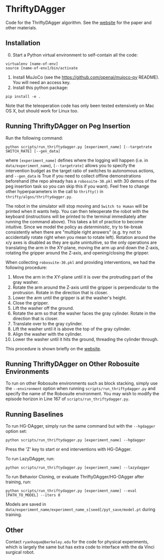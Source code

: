 # ThriftyDAgger

Code for the ThriftyDAgger algorithm. See the [website](https://sites.google.com/view/thrifty-dagger/home) for the paper and other materials.

## Installation

0. Start a Python virtual environment to self-contain all the code:
```
virtualenv [name-of-env]
source [name-of-env]/bin/activate
```
1. Install MuJoCo (see the https://github.com/openai/mujoco-py README). You will need an access key.
2. Install this python package: 
```
pip install -e .
```

Note that the teleoperation code has only been tested extensively on Mac OS X, but should work for Linux too.

## Running ThriftyDAgger on Peg Insertion

Run the following command:
```
python scripts/run_thriftydagger.py [experiment_name] [--targetrate SWITCH_RATE] [--gen_data]
``` 
where `[experiment_name]` defines where the logging will happen (i.e. in `data/experiment_name`), `[--targetrate]` allows you to specify the intervention budget as the target ratio of switches to autonomous actions, and `--gen_data` is True if you need to collect offline demonstrations beforehand (the repo already has a `robosuite-30.pkl` with 30 demos of the peg insertion task so you can skip this if you want). Feel free to change other hyperparameters in the call to `thrifty()` in `thrifty/algos/thriftydagger.py`.

The robot in the simulator will stop moving and `Switch to Human` will be printed when it wants help. You can then teleoperate the robot with the keyboard (instructions will be printed to the terminal immediately after running the command above). This takes a bit of practice to become intuitive. Since we model the policy as *deterministic*, try to tie-break consistently when there are "multiple right answers" (e.g. try not to accidentally rotate right when you mean to rotate left). Rotation around the x/y axes is disabled as they are quite unintuitive, so the only operations are translating the arm in the XY-plane, moving the arm up and down the Z-axis, rotating the gripper around the Z-axis, and opening/closing the gripper. 

When collecting `robosuite-30.pkl` and providing interventions, we had the following procedure:
1. Move the arm in the XY-plane until it is over the protruding part of the gray washer.
2. Rotate the arm around the Z-axis until the gripper is perpendicular to the protrusion. Rotate in the direction that is closer.
3. Lower the arm until the gripper is at the washer's height.
4. Close the gripper.
5. Lift the washer off the ground.
6. Rotate the arm so that the washer faces the gray cylinder. Rotate in the direction that is closer.
7. Translate over to the gray cylinder.
8. Lift the washer until it is above the top of the gray cylinder.
9. Align the washer with the cylinder.
10. Lower the washer until it hits the ground, threading the cylinder through.

This procedure is shown briefly on the [website](https://sites.google.com/view/thrifty-dagger/home).

## Running ThriftyDAgger on Other Robosuite Environments

To run on other Robosuite environments such as block stacking, simply use the `--environment` option when running `scripts/run_thriftydagger.py` and specify the name of the Robosuite environment. You may wish to modify the episode horizon in Line 167 of `scripts/run_thriftydagger.py`.

## Running Baselines

To run HG-DAgger, simply run the same command but with the `--hgdagger` option set:
```
python scripts/run_thriftydagger.py [experiment_name] --hgdagger
``` 
Press the 'Z' key to start or end interventions with HG-DAgger.

To run LazyDAgger, run:
```
python scripts/run_thriftydagger.py [experiment_name] --lazydagger
```

To run Behavior Cloning, or evaluate ThriftyDAgger/HG-DAgger after training, run:
```
python scripts/run_thriftydagger.py [experiment_name] --eval [PATH_TO_MODEL] --iters 0
``` 
Models are saved in `data/experiment_name/experiment_name_s[seed]/pyt_save/model.pt` during training.

## Other

Contact `ryanhoque@berkeley.edu` for the code for physical experiments, which is largely the same but has extra code to interface with the da Vinci surgical robot.
